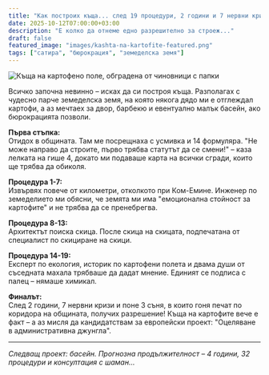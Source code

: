 ```yaml
---
title: "Как построих къща... след 19 процедури, 2 години и 7 нервни кризи"
date: 2025-10-12T07:00:00+03:00
description: "Е колко да отнеме едно разрешително за строеж..."
draft: false
featured_image: "images/kashta-na-kartofite-featured.png"
tags: ["сатира", "бюрокрация", "земеделска земя"]
---
```


![Къща на картофено поле, обградена от чиновници с папки](/images/kashta-na-kartofite-featured.png)

Всичко започна невинно – исках да си построя къща. Разполагах с чудесно парче земеделска земя, на която някога дядо ми е отглеждал картофи, а аз мечтаех за двор, барбекю и евентуално малък басейн, ако бюрокрацията позволи.

**Първа стъпка:**  
Отидох в общината. Там ме посрещнаха с усмивка и 14 формуляра. "Не може направо да строите, първо трябва статутът да се смени!" – каза лелката на гише 4, докато ми подаваше карта на всички сгради, които ще трябва да обиколя.

**Процедура 1-7:**  
Извървях повече от километри, отколкото при Ком-Емине. Инженер по земеделието ми обясни, че земята ми има "емоционална стойност за картофите" и не трябва да се пренебрегва.

**Процедура 8-13:**  
Архитектът поиска скица. После скица на скицата, подпечатана от специалист по скициране на скици.

**Процедура 14-19:**  
Експерт по екология, историк по картофени полета и двама души от съседната махала трябваше да дадат мнение. Единият се подписа с палец – нямаше химикал.

**Финалът:**  
След 2 години, 7 нервни кризи и поне 3 съня, в които гоня печат по коридора на общината, получих разрешение! Къща на картофите вече е факт – а аз мисля да кандидатствам за европейски проект: "Оцеляване в административна джунгла".

---

*Следващ проект: басейн. Прогнозна продължителност – 4 години, 32 процедури и консултация с шаман...*